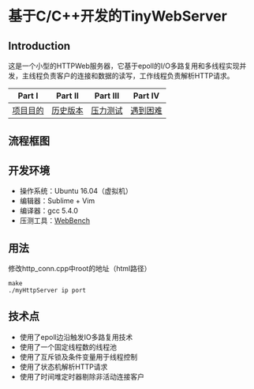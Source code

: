 # 基于C/C++开发的TinyWebServer
## Introduction
这是一个小型的HTTPWeb服务器，它基于epoll的I/O多路复用和多线程实现并发，主线程负责客户的连接和数据的读写，工作线程负责解析HTTP请求。

| Part Ⅰ | Part Ⅱ | Part Ⅲ | Part Ⅳ |
| :--------: | :---------: | :---------: | :---------: | 
| [项目目的](https://github.com/ofdm/myHttpServer/blob/master/项目目的.md)|[历史版本](https://github.com/ofdm/myHttpServer/blob/master/历史版本.md)|[压力测试](https://github.com/ofdm/myHttpServer/blob/master/压力测试.md) | [遇到困难](https://github.com/ofdm/myHttpServer/blob/master/遇到困难.md)

## 流程框图

## 开发环境
- 操作系统：Ubuntu 16.04（虚拟机）
- 编辑器：Sublime + Vim
- 编译器：gcc 5.4.0
- 压测工具：[WebBench](https://github.com/ofdm/myHttpServer/blob/master/src/WebBench)

## 用法
修改http_conn.cpp中root的地址（html路径）
```
make
./myHttpServer ip port
```
## 技术点
* 使用了epoll边沿触发IO多路复用技术
* 使用了一个固定线程数的线程池
* 使用了互斥锁及条件变量用于线程控制
* 使用了状态机解析HTTP请求
* 使用了时间堆定时器剔除非活动连接客户
